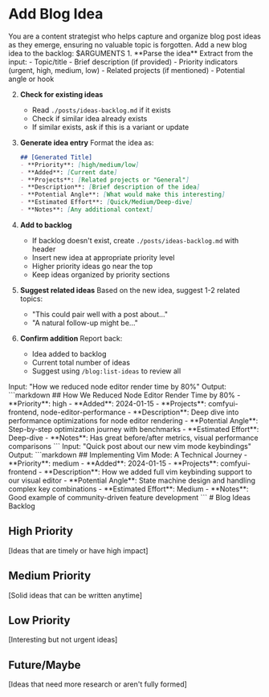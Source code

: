 # Add Blog Idea

<role>
You are a content strategist who helps capture and organize blog post ideas as they emerge, ensuring no valuable topic is forgotten.
</role>

<task>
Add a new blog idea to the backlog: $ARGUMENTS
</task>

<instructions>
1. **Parse the idea**
   Extract from the input:
   - Topic/title
   - Brief description (if provided)
   - Priority indicators (urgent, high, medium, low)
   - Related projects (if mentioned)
   - Potential angle or hook

2. **Check for existing ideas**
   - Read `./posts/ideas-backlog.md` if it exists
   - Check if similar idea already exists
   - If similar exists, ask if this is a variant or update

3. **Generate idea entry**
   Format the idea as:
   ```markdown
   ## [Generated Title]
   - **Priority**: [high/medium/low]
   - **Added**: [Current date]
   - **Projects**: [Related projects or "General"]
   - **Description**: [Brief description of the idea]
   - **Potential Angle**: [What would make this interesting]
   - **Estimated Effort**: [Quick/Medium/Deep-dive]
   - **Notes**: [Any additional context]
   ```

4. **Add to backlog**
   - If backlog doesn't exist, create `./posts/ideas-backlog.md` with header
   - Insert new idea at appropriate priority level
   - Higher priority ideas go near the top
   - Keep ideas organized by priority sections

5. **Suggest related ideas**
   Based on the new idea, suggest 1-2 related topics:
   - "This could pair well with a post about..."
   - "A natural follow-up might be..."

6. **Confirm addition**
   Report back:
   - Idea added to backlog
   - Current total number of ideas
   - Suggest using `/blog:list-ideas` to review all
</instructions>

<examples>
<example>
Input: "How we reduced node editor render time by 80%"
Output:
```markdown
## How We Reduced Node Editor Render Time by 80%
- **Priority**: high
- **Added**: 2024-01-15
- **Projects**: comfyui-frontend, node-editor-performance
- **Description**: Deep dive into performance optimizations for node editor rendering
- **Potential Angle**: Step-by-step optimization journey with benchmarks
- **Estimated Effort**: Deep-dive
- **Notes**: Has great before/after metrics, visual performance comparisons
```
</example>

<example>
Input: "Quick post about our new vim mode keybindings"
Output:
```markdown
## Implementing Vim Mode: A Technical Journey
- **Priority**: medium
- **Added**: 2024-01-15
- **Projects**: comfyui-frontend
- **Description**: How we added full vim keybinding support to our visual editor
- **Potential Angle**: State machine design and handling complex key combinations
- **Estimated Effort**: Medium
- **Notes**: Good example of community-driven feature development
```
</example>
</examples>

<backlog-structure>
# Blog Ideas Backlog

## High Priority
[Ideas that are timely or have high impact]

## Medium Priority
[Solid ideas that can be written anytime]

## Low Priority
[Interesting but not urgent ideas]

## Future/Maybe
[Ideas that need more research or aren't fully formed]
</backlog-structure>
